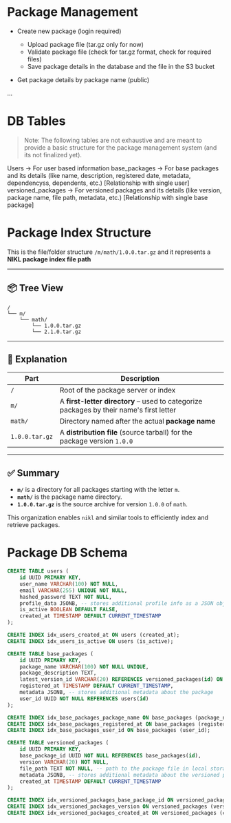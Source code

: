 # Package Management

- Create new package (login required)
    - Upload package file (tar.gz only for now)
    - Validate package file (check for tar.gz format, check for required files)
    - Save package details in the database and the file in the S3 bucket

- Get package details by package name (public)

...


# DB Tables

> Note: The following tables are not exhaustive and are meant to provide a basic structure for the package management system (and its not finalized yet).

Users -> For user based information
base_packages -> For base packages and its details (like name, description, registered date, metadata, dependencyss, dependents, etc.) [Relationship with single user]
versioned_packages -> For versioned packages and its details (like version, package name, file path, metadata, etc.) [Relationship with single base package]


# Package Index Structure

This is the file/folder structure `/m/math/1.0.0.tar.gz` and it represents a **NIKL package index file path**

---

## 📦 Tree View

```
/
└── m/
    └── math/
        └── 1.0.0.tar.gz
        └── 2.1.0.tar.gz
```

---

## 🧠 Explanation

| Part           | Description                                                                             |
| -------------- | --------------------------------------------------------------------------------------- |
| `/`            | Root of the package server or index                                                     |
| `m/`           | A **first-letter directory** – used to categorize packages by their name's first letter |
| `math/`        | Directory named after the actual **package name**                                       |
| `1.0.0.tar.gz` | A **distribution file** (source tarball) for the package version `1.0.0`                |


---

## ✅ Summary

* **`m/`** is a directory for all packages starting with the letter `m`.
* **`math/`** is the package name directory.
* **`1.0.0.tar.gz`** is the source archive for version `1.0.0` of `math`.

This organization enables `nikl` and similar tools to efficiently index and retrieve packages.



# Package DB Schema


```sql
CREATE TABLE users (
    id UUID PRIMARY KEY,
    user_name VARCHAR(100) NOT NULL,
    email VARCHAR(255) UNIQUE NOT NULL,
    hashed_password TEXT NOT NULL,
    profile_data JSONB, -- stores additional profile info as a JSON object
    is_active BOOLEAN DEFAULT FALSE,
    created_at TIMESTAMP DEFAULT CURRENT_TIMESTAMP
);

CREATE INDEX idx_users_created_at ON users (created_at);
CREATE INDEX idx_users_is_active ON users (is_active);
```


```sql
CREATE TABLE base_packages (
    id UUID PRIMARY KEY,
    package_name VARCHAR(100) NOT NULL UNIQUE,
    package_description TEXT,
    latest_version_id VARCHAR(20) REFERENCES versioned_packages(id) ON DELETE SET NULL,
    registered_at TIMESTAMP DEFAULT CURRENT_TIMESTAMP,
    metadata JSONB, -- stores additional metadata about the package
    user_id UUID NOT NULL REFERENCES users(id)
);

CREATE INDEX idx_base_packages_package_name ON base_packages (package_name);
CREATE INDEX idx_base_packages_registered_at ON base_packages (registered_at);
CREATE INDEX idx_base_packages_user_id ON base_packages (user_id);
```

```sql
CREATE TABLE versioned_packages (
    id UUID PRIMARY KEY,
    base_package_id UUID NOT NULL REFERENCES base_packages(id),
    version VARCHAR(20) NOT NULL,
    file_path TEXT NOT NULL, -- path to the package file in local storage or S3
    metadata JSONB, -- stores additional metadata about the versioned package
    created_at TIMESTAMP DEFAULT CURRENT_TIMESTAMP
);

CREATE INDEX idx_versioned_packages_base_package_id ON versioned_packages (base_package_id);
CREATE INDEX idx_versioned_packages_version ON versioned_packages (version);
CREATE INDEX idx_versioned_packages_created_at ON versioned_packages (created_at);
```
